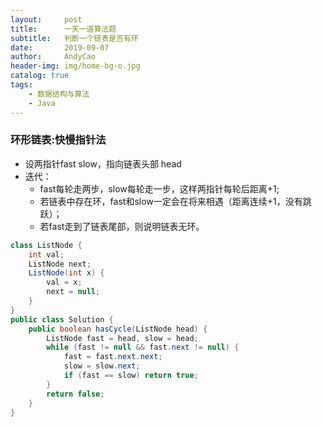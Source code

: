 ```yaml
---
layout:     post
title:      一天一道算法题
subtitle:   判断一个链表是否有环
date:       2019-09-07
author:     AndyCao
header-img: img/home-bg-o.jpg
catalog: true
tags:
    - 数据结构与算法
    - Java
---
```

### 环形链表:快慢指针法
- 设两指针fast slow，指向链表头部 head
- 迭代：
  - fast每轮走两步，slow每轮走一步，这样两指针每轮后距离+1;
  - 若链表中存在环，fast和slow一定会在将来相遇（距离连续+1，没有跳跃）；
  - 若fast走到了链表尾部，则说明链表无环。

``` Java
class ListNode {
    int val;
    ListNode next;
    ListNode(int x) {
        val = x;
        next = null;
    }
}
public class Solution {
    public boolean hasCycle(ListNode head) {
        ListNode fast = head, slow = head;
        while (fast != null && fast.next != null) {
            fast = fast.next.next;
            slow = slow.next;
            if (fast == slow) return true;
        }
        return false;
    }
}
```